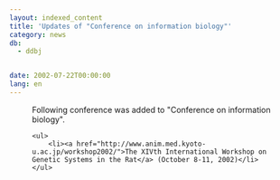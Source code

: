 ```yaml
---
layout: indexed_content
title: 'Updates of "Conference on information biology"'
category: news
db:
  - ddbj


date: 2002-07-22T00:00:00
lang: en
---
```


<dd>Following conference was added to "Conference on information biology".

    <ul>
        <li><a href="http://www.anim.med.kyoto-u.ac.jp/workshop2002/">The XIVth International Workshop on Genetic Systems in the Rat</a> (October 8-11, 2002)</li>
    </ul>
</dd>
